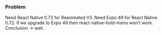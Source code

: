 ### Problem

Need React Native 0.72 for Reanimated V3. Need Expo 49 for React Native 0.72. If we upgrade to Expo 49 then react-native-hold-menu won't work. Conclusion -> wait.
